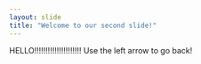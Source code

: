 ```yaml
---
layout: slide
title: "Welcome to our second slide!"
---
```

HELLO!!!!!!!!!!!!!!!!!!!!!
Use the left arrow to go back!
